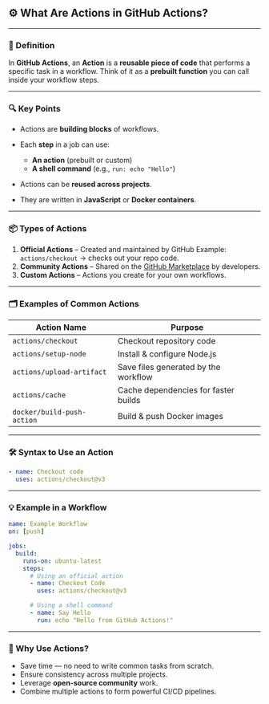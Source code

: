 ## ⚙ **What Are Actions in GitHub Actions?**

---

### **📌 Definition**

In **GitHub Actions**, an **Action** is a **reusable piece of code** that performs a specific task in a workflow.
Think of it as a **prebuilt function** you can call inside your workflow steps.

---

### **🔍 Key Points**

* Actions are **building blocks** of workflows.
* Each **step** in a job can use:

  * **An action** (prebuilt or custom)
  * **A shell command** (e.g., `run: echo "Hello"`)
* Actions can be **reused across projects**.
* They are written in **JavaScript** or **Docker containers**.

---

### **📦 Types of Actions**

1. **Official Actions** – Created and maintained by GitHub
   Example: `actions/checkout` → checks out your repo code.
2. **Community Actions** – Shared on the [GitHub Marketplace](https://github.com/marketplace?type=actions) by developers.
3. **Custom Actions** – Actions you create for your own workflows.

---

### **🗂 Examples of Common Actions**

| Action Name                | Purpose                              |
| -------------------------- | ------------------------------------ |
| `actions/checkout`         | Checkout repository code             |
| `actions/setup-node`       | Install & configure Node.js          |
| `actions/upload-artifact`  | Save files generated by the workflow |
| `actions/cache`            | Cache dependencies for faster builds |
| `docker/build-push-action` | Build & push Docker images           |

---

### **🛠 Syntax to Use an Action**

```yaml
- name: Checkout code
  uses: actions/checkout@v3
```

---

### **💡 Example in a Workflow**

```yaml
name: Example Workflow
on: [push]

jobs:
  build:
    runs-on: ubuntu-latest
    steps:
      # Using an official action
      - name: Checkout Code
        uses: actions/checkout@v3

      # Using a shell command
      - name: Say Hello
        run: echo "Hello from GitHub Actions!"
```

---

### **🎯 Why Use Actions?**

* Save time — no need to write common tasks from scratch.
* Ensure consistency across multiple projects.
* Leverage **open-source community** work.
* Combine multiple actions to form powerful CI/CD pipelines.


